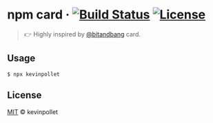 # npm card &middot; [![Build Status](https://github.com/kevinpollet/kevinpollet/workflows/build/badge.svg)](https://github.com/kevinpollet/kevinpollet/actions) [![License](https://img.shields.io/badge/license-MIT-blue.svg)](./LICENSE.md)

> 👉 Highly inspired by [@bitandbang](https://github.com/bnb/bitandbang) card.

## Usage

```shell
$ npx kevinpollet
```

## License

[MIT](./LICENSE.md) © kevinpollet
